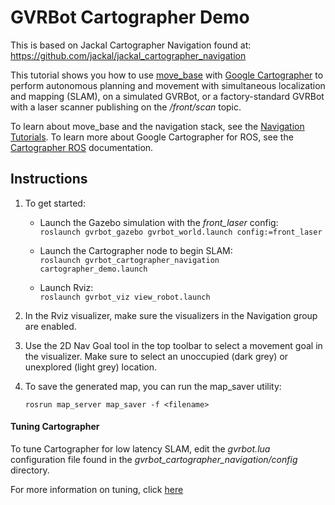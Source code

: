 # GVRBot Cartographer Demo
This is based on Jackal Cartographer Navigation found at: https://github.com/jackal/jackal_cartographer_navigation

This tutorial shows you how to use [move_base](http://wiki.ros.org/move_base) with [Google Cartographer](https://github.com/googlecartographer) to perform autonomous planning and movement with simultaneous localization and mapping (SLAM), on a simulated GVRBot, or a factory-standard GVRBot with a laser scanner publishing on the */front/scan* topic.

To learn about move_base and the navigation stack, see the [Navigation Tutorials](http://wiki.ros.org/navigation/Tutorials). To learn more about Google Cartographer for ROS, see the [Cartographer ROS](https://google-cartographer-ros.readthedocs.io/en/latest/) documentation.

## Instructions

  1. To get started: 

      - Launch the Gazebo simulation with the *front_laser* config:  
        `roslaunch gvrbot_gazebo gvrbot_world.launch config:=front_laser`

      - Launch the Cartographer node to begin SLAM:  
        `roslaunch gvrbot_cartographer_navigation cartographer_demo.launch`

      - Launch Rviz:  
        `roslaunch gvrbot_viz view_robot.launch`

  2. In the Rviz visualizer, make sure the visualizers in the Navigation group are enabled.

  3. Use the 2D Nav Goal tool in the top toolbar to select a movement goal in the visualizer. Make sure to select an unoccupied (dark grey) or unexplored (light grey) location.


  4. To save the generated map, you can run the map_saver utility:

     `rosrun map_server map_saver -f <filename>`

#### Tuning Cartographer

To tune Cartographer for low latency SLAM, edit the *gvrbot.lua* configuration file found in the *gvrbot_cartographer_navigation/config* directory.

For more information on tuning, click [here](http://google-cartographer-ros.readthedocs.io/en/latest/tuning.html)
